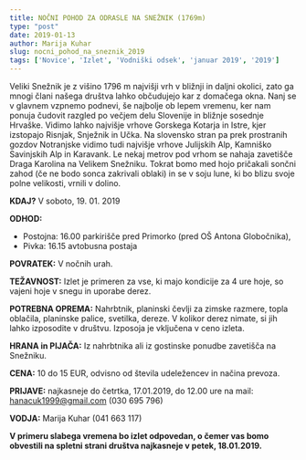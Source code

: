 ```yaml
---
title: NOČNI POHOD ZA ODRASLE NA SNEŽNIK (1769m)
type: "post"
date: 2019-01-13
author: Marija Kuhar
slug: nocni_pohod_na_sneznik_2019
tags: ['Novice', 'Izlet', 'Vodniški odsek', 'januar 2019', '2019']
---
```


Veliki Snežnik je z višino 1796 m najvišji vrh v bližnji in daljni okolici, zato ga mnogi člani našega društva lahko občudujejo kar z domačega okna. Nanj se v glavnem vzpnemo podnevi, še najbolje ob lepem vremenu, ker nam ponuja čudovit razgled po večjem delu Slovenije in bližnje sosednje Hrvaške. Vidimo lahko najvišje vrhove Gorskega Kotarja in Istre, kjer izstopajo Risnjak, Snježnik in Učka. Na slovensko stran pa prek prostranih gozdov Notranjske vidimo tudi najvišje vrhove Julijskih Alp, Kamniško Savinjskih Alp in Karavank. Le nekaj metrov pod vrhom se nahaja zavetišče Draga Karolina na Velikem Snežniku.
Tokrat bomo med hojo pričakali sončni zahod (če ne bodo sonca zakrivali oblaki) in se v soju lune, ki bo blizu svoje polne velikosti, vrnili v dolino.


**KDAJ?** V soboto, 19. 01. 2019

**ODHOD:**

- Postojna: 16.00 parkirišče pred Primorko (pred OŠ Antona Globočnika), 
- Pivka: 16.15 avtobusna postaja<br/>

**POVRATEK:** V nočnih urah.

**TEŽAVNOST:** Izlet je primeren za vse, ki majo kondicije za 4 ure hoje, so vajeni hoje v snegu in uporabe derez.

**POTREBNA OPREMA:** Nahrbtnik, planinski čevlji za zimske razmere, topla oblačila, planinske palice, svetilka, dereze. V kolikor derez nimate, si jih lahko izposodite v društvu. Izposoja je vključena v ceno izleta.

**HRANA in PIJAČA:** Iz nahrbtnika ali iz gostinske ponudbe zavetišča na Snežniku.

**CENA:** 10 do 15 EUR, odvisno od števila udeležencev in načina prevoza.

**PRIJAVE:** najkasneje do četrtka, 17.01.2019, do 12.00 ure na mail: hanacuk1999@gmail.com (030 695 796)

**VODJA:** Marija Kuhar (041 663 117)

**V primeru slabega vremena bo izlet odpovedan, o čemer vas bomo obvestili na spletni strani društva najkasneje v petek, 18.01.2019.**
